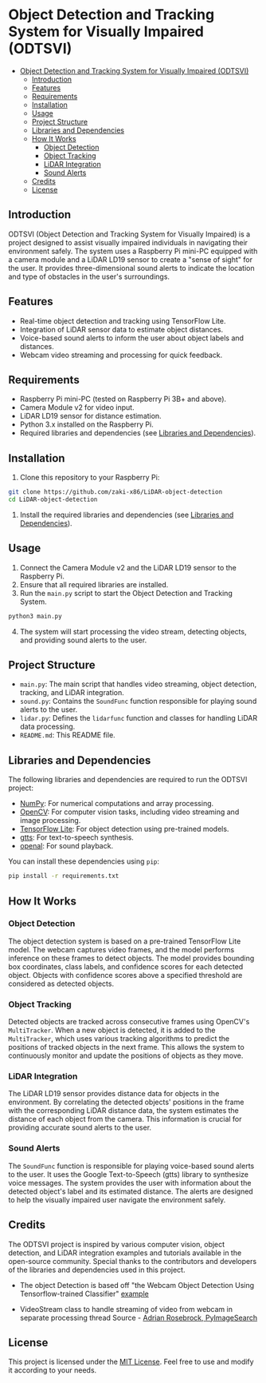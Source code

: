 # Object Detection and Tracking System for Visually Impaired (ODTSVI)

- [Object Detection and Tracking System for Visually Impaired (ODTSVI)](#object-detection-and-tracking-system-for-visually-impaired-odtsvi)
  - [Introduction](#introduction)
  - [Features](#features)
  - [Requirements](#requirements)
  - [Installation](#installation)
  - [Usage](#usage)
  - [Project Structure](#project-structure)
  - [Libraries and Dependencies](#libraries-and-dependencies)
  - [How It Works](#how-it-works)
    - [Object Detection](#object-detection)
    - [Object Tracking](#object-tracking)
    - [LiDAR Integration](#lidar-integration)
    - [Sound Alerts](#sound-alerts)
  - [Credits](#credits)
  - [License](#license)

## Introduction

ODTSVI (Object Detection and Tracking System for Visually Impaired) is a project designed to assist visually impaired individuals in navigating their environment safely. The system uses a Raspberry Pi mini-PC equipped with a camera module and a LiDAR LD19 sensor to create a "sense of sight" for the user. It provides three-dimensional sound alerts to indicate the location and type of obstacles in the user's surroundings.

## Features

- Real-time object detection and tracking using TensorFlow Lite.
- Integration of LiDAR sensor data to estimate object distances.
- Voice-based sound alerts to inform the user about object labels and distances.
- Webcam video streaming and processing for quick feedback.

## Requirements

- Raspberry Pi mini-PC (tested on Raspberry Pi 3B+ and above).
- Camera Module v2 for video input.
- LiDAR LD19 sensor for distance estimation.
- Python 3.x installed on the Raspberry Pi.
- Required libraries and dependencies (see [Libraries and Dependencies](#libraries-and-dependencies)).

## Installation

1. Clone this repository to your Raspberry Pi:

```bash
git clone https://github.com/zaki-x86/LiDAR-object-detection
cd LiDAR-object-detection
```

1. Install the required libraries and dependencies (see [Libraries and Dependencies](#libraries-and-dependencies)).

## Usage

1. Connect the Camera Module v2 and the LiDAR LD19 sensor to the Raspberry Pi.
2. Ensure that all required libraries are installed.
3. Run the `main.py` script to start the Object Detection and Tracking System.

```bash
python3 main.py
```

4. The system will start processing the video stream, detecting objects, and providing sound alerts to the user.

## Project Structure

- `main.py`: The main script that handles video streaming, object detection, tracking, and LiDAR integration.
- `sound.py`: Contains the `SoundFunc` function responsible for playing sound alerts to the user.
- `lidar.py`: Defines the `lidarfunc` function and classes for handling LiDAR data processing.
- `README.md`: This README file.

## Libraries and Dependencies

The following libraries and dependencies are required to run the ODTSVI project:

- [NumPy](https://numpy.org/): For numerical computations and array processing.
- [OpenCV](https://opencv.org/): For computer vision tasks, including video streaming and image processing.
- [TensorFlow Lite](https://www.tensorflow.org/lite): For object detection using pre-trained models.
- [gtts](https://gtts.readthedocs.io/en/latest/): For text-to-speech synthesis.
- [openal](https://pypi.org/project/pyopenal/): For sound playback.

You can install these dependencies using `pip`:

```bash
pip install -r requirements.txt
```

## How It Works

### Object Detection

The object detection system is based on a pre-trained TensorFlow Lite model. The webcam captures video frames, and the model performs inference on these frames to detect objects. The model provides bounding box coordinates, class labels, and confidence scores for each detected object. Objects with confidence scores above a specified threshold are considered as detected objects.

### Object Tracking

Detected objects are tracked across consecutive frames using OpenCV's `MultiTracker`. When a new object is detected, it is added to the `MultiTracker`, which uses various tracking algorithms to predict the positions of tracked objects in the next frame. This allows the system to continuously monitor and update the positions of objects as they move.

### LiDAR Integration

The LiDAR LD19 sensor provides distance data for objects in the environment. By correlating the detected objects' positions in the frame with the corresponding LiDAR distance data, the system estimates the distance of each object from the camera. This information is crucial for providing accurate sound alerts to the user.

### Sound Alerts

The `SoundFunc` function is responsible for playing voice-based sound alerts to the user. It uses the Google Text-to-Speech (gtts) library to synthesize voice messages. The system provides the user with information about the detected object's label and its estimated distance. The alerts are designed to help the visually impaired user navigate the environment safely.

## Credits

The ODTSVI project is inspired by various computer vision, object detection, and LiDAR integration examples and tutorials available in the open-source community. Special thanks to the contributors and developers of the libraries and dependencies used in this project.

- The object Detection is based off "the Webcam Object Detection Using Tensorflow-trained Classifier" [example](https://github.com/EdjeElectronics/TensorFlow-Lite-Object-Detection-on-Android-and-Raspberry-Pi/blob/master/TFLite_detection_webcam.py)

- VideoStream class to handle streaming of video from webcam in separate processing thread Source - [Adrian Rosebrock, PyImageSearch](https://www.pyimagesearch.com/2015/12/28/increasing-raspberry-pi-fps-with-python-and-opencv/)

## License

This project is licensed under the [MIT License](LICENSE). Feel free to use and modify it according to your needs.